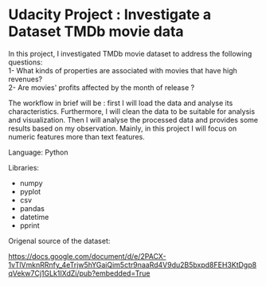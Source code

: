 # Udacity Project : Investigate a Dataset TMDb movie data

In this project, I investigated TMDb movie dataset to address the following questions:  
1- What kinds of properties are associated with movies that have high revenues?  
2- Are movies' profits affected by the month of release ?  

The workflow in brief will be : first I will load the data and analyse its characteristics. Furthermore, I will clean the data to be suitable for analysis and visualization. Then I will analyse the processed data and provides some results based on my observation. Mainly, in this project I will focus on numeric features more than text features.

Language: Python 

Libraries:
- numpy 
- pyplot 
- csv 
- pandas 
- datetime 
- pprint 

Origenal source of the dataset:

https://docs.google.com/document/d/e/2PACX-1vTlVmknRRnfy_4eTrjw5hYGaiQim5ctr9naaRd4V9du2B5bxpd8FEH3KtDgp8qVekw7Cj1GLk1IXdZi/pub?embedded=True 
